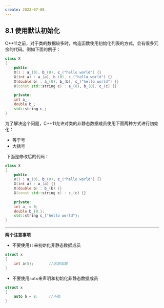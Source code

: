 ```yaml
---
create: 2023-07-08
---
```

 

## 8.1 使用默认初始化

​	C++11之前，对于类的数据较多时，构造函数使用初始化列表的方式，会有很多冗余的代码。例如下面的例子：

```C++
class X
{
    public:
    X() : a_(0), b_(0), c_("hello world") {}
    X(int a) : a_(a), b_(0), c_("hello world") {}
    X(double b) : a_(0), b_(b), c_("hello world") {}
    X(const std::string c) : a_(0), b_(0), c_(c) {}
    
    private:
    int a_;
    double b_;
    std::string c_;
}
```

​	为了解决这个问题，C++11允许对类的非静态数据成员使用下面两种方式进行初始化：

* 等于号
* 大括号

​	下面是修改后的代码：

```C++
class X
{
    public:
    X() : a_(0), b_(0), c_("hello world") {}
    X(int a) : a_(a) {}
    X(double b) : b_(b) {}
    X(const std::string c) : c_(c) {}
    
    private:
    int a_ = 0;
    double b_{0.};
    std::string c_{"hello world"};
}
```

---

**两个注意事项**

* 不要使用`()`来初始化非静态数据成员

```C++
struct x
{
    int a(5);		//这是函数
}
```

* 不要使用`auto`来声明和初始化非静态数据成员

```C++
struct x
{
   	auto b = 8;		//不能
}
```

